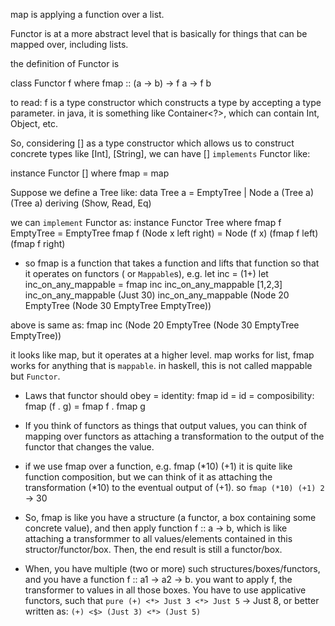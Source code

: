 map is applying a function over a list.

Functor is at a more abstract level that is basically for things that can be mapped over, including lists.

the definition of Functor is

class Functor f where
  fmap :: (a -> b) -> f a -> f b

to read: f is a type constructor which constructs a type by accepting a type parameter. in java, it is something like Container<?>, which can contain Int, Object, etc.

So, considering [] as a type constructor which allows us to construct concrete types like [Int], [String], we can have [] `implements` Functor like:

instance Functor [] where
  fmap = map

Suppose we define a Tree like:
data Tree a = EmptyTree | Node a (Tree a) (Tree a) deriving (Show, Read, Eq)

we can `implement` Functor as:
instance Functor Tree where
  fmap f EmptyTree = EmptyTree
  fmap f (Node x left right) = Node (f x) (fmap f left) (fmap f right)

- so fmap is a function that takes a function and lifts that function so that it operates on functors ( or `Mappable`s), e.g.
let inc = (1+)
let inc_on_any_mappable = fmap inc
inc_on_any_mappable [1,2,3]
inc_on_any_mappable (Just 30)
inc_on_any_mappable (Node 20 EmptyTree (Node 30 EmptyTree EmptyTree))

above is same as:
fmap inc (Node 20 EmptyTree (Node 30 EmptyTree EmptyTree))

it looks like map, but it operates at a higher level. map works for list, fmap works for anything that is `mappable`. in haskell, this is not called mappable but `Functor`.


- Laws that functor should obey
 = identity: fmap id = id
 = composibility: fmap (f . g) = fmap f . fmap g

- If you think of functors as things that output values, you can think of mapping over functors as attaching a transformation to the output of the functor that changes the value. 

- if we use fmap over a function, e.g. fmap (*10) (+1)
  it is quite like function composition, but we can think of it as attaching the transformation (*10) to the eventual output of (+1).
  so `fmap (*10) (+1) 2` -> 30

- So, fmap is like you have a structure (a functor, a box containing some concrete value), and then apply function f :: a -> b, which is like attaching a transformmer to all values/elements contained in this structor/functor/box. Then, the end result is still a functor/box.

- When, you have multiple (two or more) such structures/boxes/functors, and you have a function f :: a1 -> a2 -> b. you want to apply f, the transformer to values in all those boxes.
  You have to use applicative functors, such that `pure (+) <*> Just 3 <*> Just 5` -> Just 8, or better written as:
  `(+) <$> (Just 3) <*> (Just 5)`


